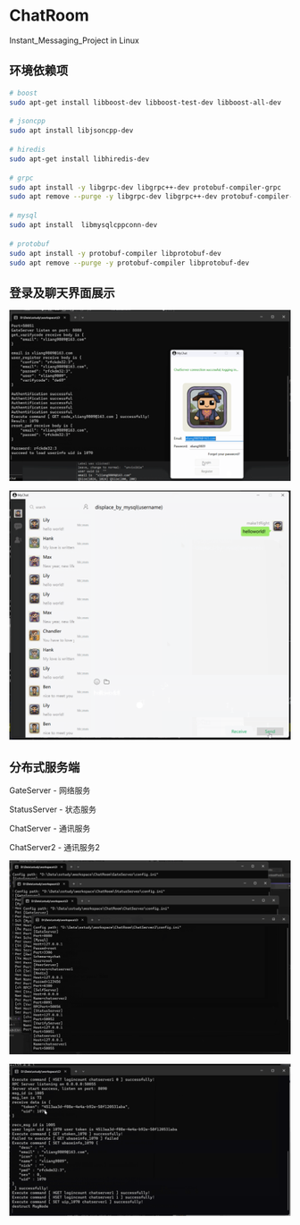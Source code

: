 # ChatRoom
Instant_Messaging_Project in Linux

## 环境依赖项
```bash
# boost
sudo apt-get install libboost-dev libboost-test-dev libboost-all-dev

# jsoncpp
sudo apt install libjsoncpp-dev

# hiredis
sudo apt-get install libhiredis-dev

# grpc
sudo apt install -y libgrpc-dev libgrpc++-dev protobuf-compiler-grpc
sudo apt remove --purge -y libgrpc-dev libgrpc++-dev protobuf-compiler-grpc

# mysql
sudo apt install  libmysqlcppconn-dev

# protobuf
sudo apt install -y protobuf-compiler libprotobuf-dev
sudo apt remove --purge -y protobuf-compiler libprotobuf-dev
```

## 登录及聊天界面展示

![login](./login.png)

![chatlogin](./chatlogin.png)

## 分布式服务端

GateServer - 网络服务

StatusServer - 状态服务

ChatServer - 通讯服务

ChatServer2 - 通讯服务2

![chatlogin](./distributed_servers.png)

![communication](./communication.png)
